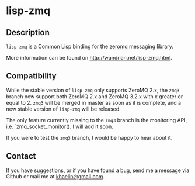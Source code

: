 # lisp-zmq

## Description

`lisp-zmq` is a Common Lisp binding for the [zeromq](http://zeromq.org)
messaging library.

More information can be found on <http://wandrian.net/lisp-zmq.html>.

## Compatibility

While the stable version of `lisp-zmq` only supports ZeroMQ 2.x, the `zmq3`
branch now support both ZeroMQ 2.x and ZeroMQ 3.2.x with x greater or equal to
2. `zmq3` will be merged in master as soon as it is complete, and a new
stable version of `lisp-zmq` will be released.

The only feature currently missing to the `zmq3` branch is the monitoring API,
i.e. `zmq_socket_monitor(). I will add it soon.

If you were to test the `zmq3` branch, I would be happy to hear about it.

## Contact

If you have suggestions, or if you have found a bug, send me a message via Github
or mail me at <khaelin@gmail.com>.

